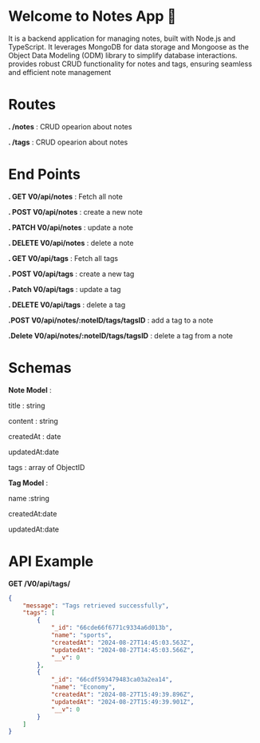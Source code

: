 # Welcome to Notes App 👋

It is a backend application for managing notes, built with Node.js and TypeScript. It leverages MongoDB for data storage and Mongoose as the Object Data Modeling (ODM) library to simplify database interactions.  provides robust CRUD functionality for notes and tags, ensuring seamless and efficient note management

# Routes 
 __. /notes__ : CRUD opearion about notes
 
 __. /tags__ : CRUD opearion about notes

# End Points

__. GET V0/api/notes__  : Fetch all note

__. POST V0/api/notes__  : create a new note

__. PATCH V0/api/notes__  : update a note 

__. DELETE V0/api/notes__  : delete a note

__. GET V0/api/tags__  : Fetch all tags

__. POST V0/api/tags__  : create a new tag

__. Patch V0/api/tags__  : update a tag 

__. DELETE V0/api/tags__  : delete a tag

__.POST V0/api/notes/:noteID/tags/tagsID__ : add a tag to a note

__.Delete V0/api/notes/:noteID/tags/tagsID__ : delete a tag from a note

# Schemas 

__Note Model__ : 

title : string

content : string

createdAt : date

updatedAt:date

tags : array of ObjectID


__Tag Model__ : 

name :string

createdAt:date

updatedAt:date


# API Example

__GET /V0/api/tags/__
 
```json
{
    "message": "Tags retrieved successfully",
    "tags": [
        {
            "_id": "66cde66f6771c9334a6d013b",
            "name": "sports",
            "createdAt": "2024-08-27T14:45:03.563Z",
            "updatedAt": "2024-08-27T14:45:03.566Z",
            "__v": 0
        },
        {
            "_id": "66cdf593479483ca03a2ea14",
            "name": "Economy",
            "createdAt": "2024-08-27T15:49:39.896Z",
            "updatedAt": "2024-08-27T15:49:39.901Z",
            "__v": 0
        }
    ]
}




